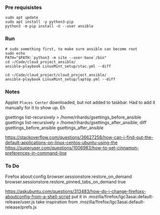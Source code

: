 ### Pre requisistes
```
sudo apt update
sudo apt install -y python3-pip
python3 -m pip install -U --user ansible
```

### Run
```
# sudo something first, to make sure ansible can become root
sudo echo
PATH="$PATH:`python3 -m site --user-base`/bin"
cd ~/Code/cloud_project_ansible/
ansible-playbook LinuxMint_setup/stac.yml --diff

cd ~/Code/cloud_project/cloud_project_ansible/
ansible-playbook LinuxMint_setup/laptop.yml --diff
```


### Notes
Applet `Places Center` downloaded, but not added to taskbar.
Had to add it manually for it to show up. Eh

gsettings list-recursively > /home/rihards/gsettings_before_ansible
gsettings list-recursively > /home/rihards/gsettings_after_ansible; diff gsettings_before_ansible gsettings_after_ansible

https://stackoverflow.com/questions/36627258/how-can-i-find-out-the-default-applications-on-linux-centos-ubuntu-using-the
https://superuser.com/questions/1006983/how-to-set-cinnamon-preferences-in-command-line

### To Do
Firefox about:config
browser.sessionstore.restore_on_demand
browser.sessionstore.restore_pinned_tabs_on_demand true

https://askubuntu.com/questions/313483/how-do-i-change-firefoxs-aboutconfig-from-a-shell-script
put it in .mozilla/firefox/lgc3asai.default-release/user.js
take inspiration from .mozilla/firefox/lgc3asai.default-release/prefs.js
